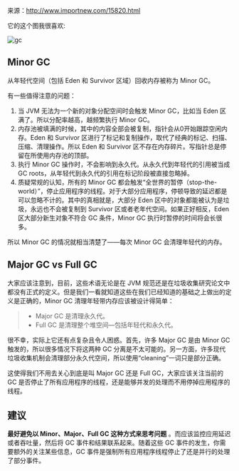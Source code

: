 来源：http://www.importnew.com/15820.html

它的这个图我很喜欢:

![gc](http://jbcdn2.b0.upaiyun.com/2015/03/fd0c0db33776f042f62e5386131e487c.jpg)
## Minor GC
从年轻代空间（包括 Eden 和 Survivor 区域）回收内存被称为 Minor GC。

有一些值得注意的问题：
1. 当 JVM 无法为一个新的对象分配空间时会触发 Minor GC，比如当 Eden 区满了。所以分配率越高，越频繁执行 Minor GC。
2. 内存池被填满的时候，其中的内容全部会被复制，指针会从0开始跟踪空闲内存。Eden 和 Survivor 区进行了标记和复制操作，取代了经典的标记、扫描、压缩、清理操作。所以 Eden 和 Survivor 区不存在内存碎片。写指针总是停留在所使用内存池的顶部。
3. 执行 Minor GC 操作时，不会影响到永久代。从永久代到年轻代的引用被当成 GC roots，从年轻代到永久代的引用在标记阶段被直接忽略掉。
4. 质疑常规的认知，所有的 Minor GC 都会触发“全世界的暂停（stop-the-world）”，停止应用程序的线程。对于大部分应用程序，停顿导致的延迟都是可以忽略不计的。其中的真相就是，大部分 Eden 区中的对象都能被认为是垃圾，永远也不会被复制到 Survivor 区或者老年代空间。如果正好相反，Eden 区大部分新生对象不符合 GC 条件，Minor GC 执行时暂停的时间将会长很多。

所以 Minor GC 的情况就相当清楚了——每次 Minor GC 会清理年轻代的内存。

## Major GC vs Full GC
大家应该注意到，目前，这些术语无论是在 JVM 规范还是在垃圾收集研究论文中都没有正式的定义。但是我们一看就知道这些在我们已经知道的基础之上做出的定义是正确的，Minor GC 清理年轻带内存应该被设计得简单：

>* Major GC 是清理永久代。 
>* Full GC 是清理整个堆空间—包括年轻代和永久代。

很不幸，实际上它还有点复杂且令人困惑。首先，许多 Major GC 是由 Minor GC 触发的，所以很多情况下将这两种 GC 分离是不太可能的。另一方面，许多现代垃圾收集机制会清理部分永久代空间，所以使用“cleaning”一词只是部分正确。

这使得我们不用去关心到底是叫 Major GC 还是 Full GC，大家应该关注当前的 GC 是否停止了所有应用程序的线程，还是能够并发的处理而不用停掉应用程序的线程。

## 建议
**最好避免以 Minor、Major、Full GC 这种方式来思考问题** 。而应该监控应用延迟或者吞吐量，然后将 GC 事件和结果联系起来。随着这些 GC 事件的发生，你需要额外的关注某些信息，GC 事件是强制所有应用程序线程停止了还是并行的处理了部分事件。
